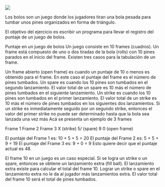 <img src="C:\Users\teocr\OneDrive\Imágenes\model.png"/>

Los bolos son un juego donde los jugadores tiran una bola pesada para tumbar unos pines organizados en forma de triángulo.

El objetivo del ejercicio es escribir un programa para llevar el registro del puntaje de un juego de bolos.

Puntaje en un juego de bolos
Un juego consiste en 10 frames (cuadros). Un frame está compuesto de uno o dos tiradas de la bola (rolls) con 10 pines parados en el inicio del frame. Existen tres casos para la tabulación de un frame.

Un frame abierto (open frame) es cuando un puntaje de 10 o menos es obtenido para el frame. En este caso el puntaje del frame es el número de pines tumbados.
Un spare es cuando los 10 pines son tumbados en el segundo lanzamiento. El valor total de un spare es 10 más el número de pines tumbados en el siguiente lanzamiento.
Un strike es cuando los 10 pines son tumbados en el primer lanzamiento. El valor total de un strike es 10 más el número de pines tumbados en los siguientes dos lanzamientos. Si un strike es inmediatamente seguido por un segundo strike, entonces el valor del primer strike no puede ser determinado hasta que la bola sea lanzada una vez más
Acá se presenta un ejemplo de 3 frames

Frame 1	Frame 2	Frame 3
X (strike)	5/ (spare)	9 0 (open frame)

El puntaje del Frame 1 es: 10 + 5 + 5 = 20
El puntaje del Frame 2 es: 5 + 5 + 9 = 19
El puntaje del Frame 3 es: 9 + 0 = 9
Esto quiere decir que el puntaje actual es 48.

El frame 10 en un juego es un caso especial. Si se logra un strike o un spare, entonces se obtiene un lanzamiento extra (fill ball). El lanzamiento extra existe para calcular el total del frame 10. Lograr un strike o spare en el lanzamiento extra no le da al jugador más lanzamientos extra. El valor total del frame 10 será el total de pines tumbados.